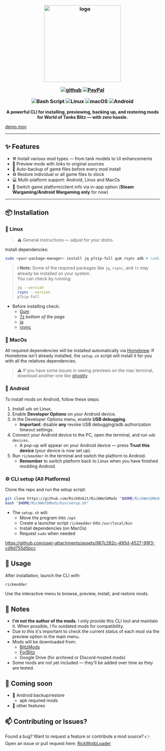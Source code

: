 <h3 align="center">
  
<img src="https://github.com/user-attachments/assets/41b181dd-c74a-4543-8db5-7db8a9dc0a9f" alt="logo" width="250">

[![github](https://img.shields.io/badge/github-%23121011.svg?style=for-the-badge&logo=github&logoColor=white)](https://github.com/RickOnGit/RickWotbMods)
[![PayPal](https://img.shields.io/badge/PayPal-00457C?style=for-the-badge&logo=paypal&logoColor=white)](https://paypal.me/thatmfrick)

![Bash Script](https://img.shields.io/badge/bash_script-%23121011.svg?style=for-the-badge&logo=gnu-bash&logoColor=white)
![Linux](https://img.shields.io/badge/Linux-FCC624?style=for-the-badge&logo=linux&logoColor=black)
![macOS](https://img.shields.io/badge/mac%20os-000000?style=for-the-badge&logo=macos&logoColor=F0F0F0)
![Android](https://img.shields.io/badge/Android-3DDC84?style=for-the-badge&logo=android&logoColor=white)

</h3>

<p align="center">
  <strong>A powerful CLI for installing, previewing, backing up, and restoring mods for World of Tanks Blitz — with zero hassle.</strong>
</p>

[demo.mov](https://github.com/user-attachments/assets/da92089d-cf34-4154-91aa-50606f53c6d5)

---

## ✨ Features

- ⚒️ Install various mod types — from tank models to UI enhancements
- 👀 Preview mods with links to original sources
- 📁 Auto-backup of game files before every mod install
- ♻️ Restore individual or all game files to stock
- 💻 Multi-platform support: Android, Linux and MacOs
- 🔁 Switch game platform/client info via in-app option (**Steam Wargaming/Android Wargaming only** for now)

---

## 📦 Installation

### 🐧 Linux

> ⚠️ General instructions — adjust for your distro.

Install dependencies:

```bash
sudo <your-package-manager> install jq p7zip-full gum rsync adb # (adb) for installing mods on android
```

> **ℹ️ Note:** Some of the required packages like `jq`, `rsync`, and `7z` may already be installed on your system.  
> You can check by running:
>
> ```bash
> jq --version
> rsync --version
> p7zip-full
> ```

- Before installing check:
  - [Gum](https://github.com/charmbracelet/gum)
  - [7z](https://www.7-zip.org/download.html) _bottom of the page_
  - [jq](https://github.com/jqlang/jq?tab=readme-ov-file)
  - [rsync](https://github.com/RsyncProject/rsync)

### 🍎 MacOs

All required dependencies will be installed automatically via [Homebrew](https://brew.sh/).
If Homebrew isn't already installed, the `setup.sh` script will install it for you with all the relatives dependencies.

> ⚠️ If you have some issues in seeing previews on the mac terminal, download another one like [ghostty](https://ghostty.org/)

### 🤖 Android

To install mods on Android, follow these steps:

1. Install `adb` on Linux.
2. Enable **Developer Options** on your Android device.
3. In the Developer Options menu, enable **USB debugging**.
   - **Important**: disable **any** revoke USB debugging/adb authorization timeout settings.
4. Connect your Android device to the PC, open the terminal, and run `adb devices`.
   - A pop-up will appear on your Android device — press **Trust this device** (your device is now set up).
5. Run `rickmodder` in the terminal and switch the platform to Android.
    - **Remember** to switch platform back to Linux when you have finished modding Android.

### ⚙️ CLI setup (All Platforms)

Clone the repo and run the setup script:

```bash
git clone https://github.com/RickOnGit/RickWotbMods "$HOME/RickWotbMods"
bash "$HOME/RickWotbMods/bin/setup.sh"
```

- The `setup.sh` will:
  - Move the program into `/opt`
  - Create a launcher script `rickmodder` into `/usr/local/bin`
  - Install dependencies (on MacOs)
  - Request `sudo` when needed

<https://github.com/user-attachments/assets/967c282c-495d-4527-99f3-cd9d755d5bcc>

## 🚀 Usage

After installation, launch the CLI with:

```bash
rickmodder
```

Use the interactive menu to browse, preview, install, and restore mods.

## 📝 Notes

- **I'm not the author of the mods**. I only provide this CLI tool and maintain it. When possible, I fix outdated mods for compatibility.
- Due to this it's important to check the current status of each mod via the preview option in the main menu.
- Mods will be downloaded from:
  - [BlitzMods](https://blitz-mods.com/)
  - [ForBlitz](https://forblitz.ru/)
  - Google Drive (for archived or Discord-hosted mods)
- Some mods are not yet included — they’ll be added over time as they are tested.

## 🧩 Coming soon

- 🤖 Android backup/restore
  - apk required mods
- 👀 other features

## 📫 Contributing or Issues?

Found a bug? Want to request a feature or contribute a mod source?
👉 Open an issue or pull request here: [RickWotbLoader](https://github.com/RickOnGit/RickWotbMods)
